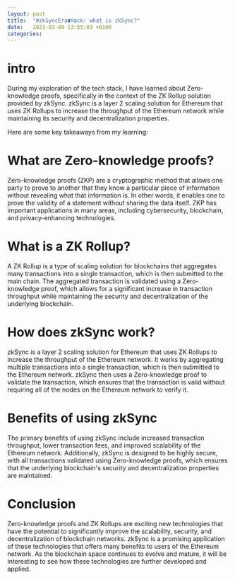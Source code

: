 ```yaml
---
layout: post
title:  "#zkSyncEra∎Hack: what is zkSync?"
date:   2023-03-09 13:55:03 +0100
categories: 
---
```


# intro

During my exploration of the tech stack, I have learned about Zero-knowledge proofs, specifically in the context of the ZK Rollup solution provided by zkSync. zkSync is a layer 2 scaling solution for Ethereum that uses ZK Rollups to increase the throughput of the Ethereum network while maintaining its security and decentralization properties.

Here are some key takeaways from my learning:

# What are Zero-knowledge proofs?

Zero-knowledge proofs (ZKP) are a cryptographic method that allows one party to prove to another that they know a particular piece of information without revealing what that information is. In other words, it enables one to prove the validity of a statement without sharing the data itself. ZKP has important applications in many areas, including cybersecurity, blockchain, and privacy-enhancing technologies.

# What is a ZK Rollup?

A ZK Rollup is a type of scaling solution for blockchains that aggregates many transactions into a single transaction, which is then submitted to the main chain. The aggregated transaction is validated using a Zero-knowledge proof, which allows for a significant increase in transaction throughput while maintaining the security and decentralization of the underlying blockchain.

# How does zkSync work?

zkSync is a layer 2 scaling solution for Ethereum that uses ZK Rollups to increase the throughput of the Ethereum network. It works by aggregating multiple transactions into a single transaction, which is then submitted to the Ethereum network. zkSync then uses a Zero-knowledge proof to validate the transaction, which ensures that the transaction is valid without requiring all of the nodes on the Ethereum network to verify it.

# Benefits of using zkSync

The primary benefits of using zkSync include increased transaction throughput, lower transaction fees, and improved scalability of the Ethereum network. Additionally, zkSync is designed to be highly secure, with all transactions validated using Zero-knowledge proofs, which ensures that the underlying blockchain's security and decentralization properties are maintained.

# Conclusion

Zero-knowledge proofs and ZK Rollups are exciting new technologies that have the potential to significantly improve the scalability, security, and decentralization of blockchain networks. zkSync is a promising application of these technologies that offers many benefits to users of the Ethereum network. As the blockchain space continues to evolve and mature, it will be interesting to see how these technologies are further developed and applied.